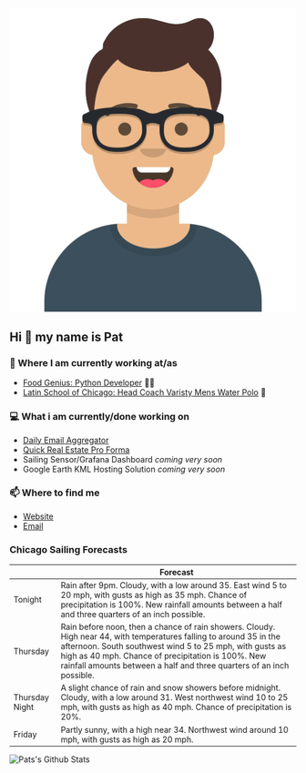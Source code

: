 [![Social banner for p-j-falconer](https://raw.githubusercontent.com/P-J-FALCONER/P-J-FALCONER/master/assets/avataaars.svg)](https://patfalconer.com/)
## Hi :wave: my name is Pat

### 💼 Where I am currently working at/as
- [Food Genius: Python Developer](https://getfoodgenius.com/) 🍔🐍
- [Latin School of Chicago: Head Coach Varisty Mens Water Polo](https://www.latinschool.org/) 🤽


### 💻 What i am currently/done working on
 - [Daily Email Aggregator](https://github.com/P-J-FALCONER/dott_daily_mail)
 - [Quick Real Estate Pro Forma](https://github.com/P-J-FALCONER/henry)
 - Sailing Sensor/Grafana Dashboard *coming very soon*
 - Google Earth KML Hosting Solution *coming very soon*

### 📫 Where to find me
 - [Website](https://patfalconer.com/)
 - [Email](mailto:patrick.j.falconer@gmail.com)


### Chicago Sailing Forecasts
|   | Forecast  |
|---|---|
| Tonight | Rain after 9pm. Cloudy, with a low around 35. East wind 5 to 20 mph, with gusts as high as 35 mph. Chance of precipitation is 100%. New rainfall amounts between a half and three quarters of an inch possible. |
| Thursday | Rain before noon, then a chance of rain showers. Cloudy. High near 44, with temperatures falling to around 35 in the afternoon. South southwest wind 5 to 25 mph, with gusts as high as 40 mph. Chance of precipitation is 100%. New rainfall amounts between a half and three quarters of an inch possible. |
| Thursday Night | A slight chance of rain and snow showers before midnight. Cloudy, with a low around 31. West northwest wind 10 to 25 mph, with gusts as high as 40 mph. Chance of precipitation is 20%. |
| Friday | Partly sunny, with a high near 34. Northwest wind around 10 mph, with gusts as high as 20 mph. |

![Pats's Github Stats](https://github-readme-stats.vercel.app/api?username=p-j-falconer&show_icons=true&theme=radical)
